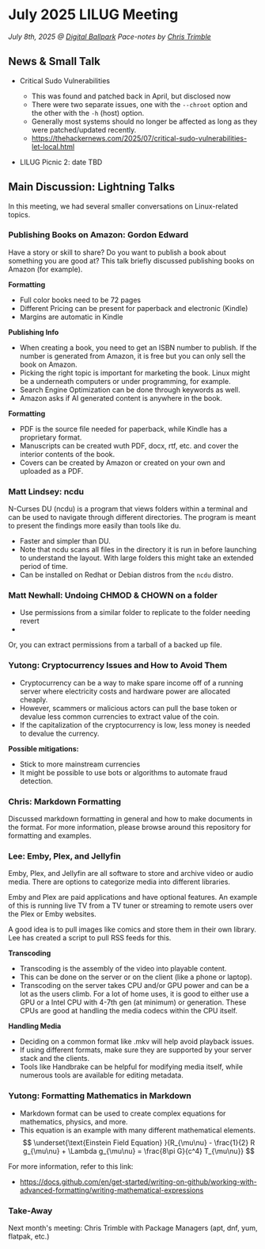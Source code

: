 # July 2025 LILUG Meeting
*July 8th, 2025 @ [Digital Ballpark](https://maps.app.goo.gl/Uef2PiZBpZLd1n3QA)*
*Pace-notes by [Chris Trimble](https://github.com/Trimble-tech)*

## News & Small Talk
- Critical Sudo Vulnerabilities
    - This was found and patched back in April, but disclosed now
    - There were two separate issues, one with the `--chroot` option and the other with the `-h` (host) option.
    - Generally most systems should no longer be affected as long as they were patched/updated recently.
    - https://thehackernews.com/2025/07/critical-sudo-vulnerabilities-let-local.html

- LILUG Picnic 2: date TBD

## Main Discussion: Lightning Talks
In this meeting, we had several smaller conversations on Linux-related topics.

### Publishing Books on Amazon: Gordon Edward

Have a story or skill to share? Do you want to publish a book about something you are good at? This talk briefly discussed publishing books on Amazon (for example).

**Formatting**
- Full color books need to be 72 pages
- Different Pricing can be present for paperback and electronic (Kindle)
- Margins are automatic in Kindle

**Publishing Info**
- When creating a book, you need to get an ISBN number to publish. If the number is generated from Amazon, it is free but you can only sell the book on Amazon.
- Picking the right topic is important for marketing the book. Linux might be a underneath computers or under programming, for example.
- Search Engine Optimization can be done through keywords as well.
- Amazon asks if AI generated content is anywhere in the book.

**Formatting**
- PDF is the source file needed for paperback, while Kindle has a proprietary format.
- Manuscripts can be created wuth PDF, docx, rtf, etc. and cover the interior contents of the book.
- Covers can be created by Amazon or created on your own and uploaded as a PDF.

### Matt Lindsey: ncdu
N-Curses DU (ncdu) is a program that views folders within a terminal and can be used to navigate through different directories. The program is meant to present the findings more easily than tools like du.
- Faster and simpler than DU.
- Note that ncdu scans all files in the directory it is run in before launching to understand the layout. With large folders this might take an extended period of time.
- Can be installed on Redhat or Debian distros from the `ncdu` distro.

### Matt Newhall: Undoing CHMOD & CHOWN on a folder
- Use permissions from a similar folder to replicate to the folder needing revert
- 

Or, you can extract permissions from a tarball of a backed up file.

### Yutong: Cryptocurrency Issues and How to Avoid Them
- Cryptocurrency can be a way to make spare income off of a running server where electricity costs and hardware power are allocated cheaply.
- However, scammers or malicious actors can pull the base token or devalue less common currencies to extract value of the coin.
- If the capitalization of the cryptocurrency is low, less money is needed to devalue the currency.

**Possible mitigations:**
- Stick to more mainstream currencies
- It might be possible to use bots or algorithms to automate fraud detection.


### Chris: Markdown Formatting

Discussed markdown formatting in general and how to make documents in the format. For more information, please browse around this repository for formatting and examples.

### Lee: Emby, Plex, and Jellyfin
Emby, Plex, and Jellyfin are all software to store and archive video or audio media.
There are options to categorize media into different libraries.

Emby and Plex are paid applications and have optional features. An example of this is running live TV from a TV tuner or streaming to remote users over the Plex or Emby websites.

A good idea is to pull images like comics and store them in their own library. Lee has created a script to pull RSS feeds for this.

**Transcoding**
- Transcoding is the assembly of the video into playable content.
- This can be done on the server or on the client (like a phone or laptop).
- Transcoding on the server takes CPU and/or GPU power and can be a lot as the users climb. For a lot of home uses, it is good to either use a GPU or a Intel CPU with 4-7th gen (at minimum) or generation. These CPUs are good at handling the media codecs within the CPU itself.

**Handling Media**
- Deciding on a common format like .mkv will help avoid playback issues.
- If using different formats, make sure they are supported by your server stack and the clients.
- Tools like Handbrake can be helpful for modifying media itself, while numerous tools are available for editing metadata.

### Yutong: Formatting Mathematics in Markdown
- Markdown format can be used to create complex equations for mathematics, physics, and more.
- This equation is an example with many different mathematical elements.
$$
\underset{\text{Einstein Field Equation}
}{R_{\mu\nu} - \frac{1}{2} R g_{\mu\nu} + \Lambda g_{\mu\nu} = \frac{8\pi G}{c^4} T_{\mu\nu}}
$$

For more information, refer to this link:
- https://docs.github.com/en/get-started/writing-on-github/working-with-advanced-formatting/writing-mathematical-expressions

### Take-Away

Next month's meeting: Chris Trimble with Package Managers (apt, dnf, yum, flatpak, etc.)